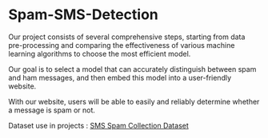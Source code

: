 # Spam-SMS-Detection

Our project consists of several comprehensive steps, starting from data pre-processing and comparing the effectiveness of various machine learning algorithms to choose the most efficient model. 

Our goal is to select a model that can accurately distinguish between spam and ham messages, and then embed this model into a user-friendly website.

With our website, users will be able to easily and reliably determine whether a message is spam or not.

Dataset use in projects : [SMS Spam Collection Dataset](https://www.kaggle.com/datasets/uciml/sms-spam-collection-dataset)

